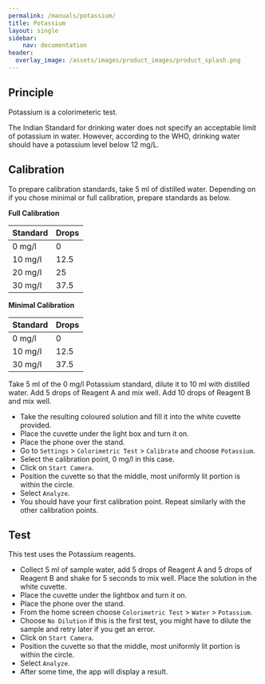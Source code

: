 ```yaml
---
permalink: /manuals/potassium/
title: Potassium
layout: single
sidebar: 
    nav: documentation
header:
  overlay_image: /assets/images/product_images/product_splash.png
---
```

## Principle
Potassium is a colorimeteric test. 

The Indian Standard for drinking water does not specify an acceptable limit of potassium in water. However, according to the WHO, drinking water should have a potassium level below 12 mg/L.

## Calibration
To prepare calibration standards, take 5 ml of distilled water. Depending on if you chose minimal or full calibration, prepare standards as below.

**Full Calibration**

| Standard | Drops |
| --- | --- |
| 0 mg/l | 0 |
| 10 mg/l | 12.5 |
| 20 mg/l | 25 |
| 30 mg/l | 37.5 |

**Minimal Calibration**

| Standard | Drops |
| --- | --- |
| 0 mg/l | 0 |
| 10 mg/l | 12.5 |
| 30 mg/l | 37.5 |

Take 5 ml of the 0 mg/l Potassium standard, dilute it to 10 ml with distilled water. Add 5 drops of Reagent A and mix well. Add 10 drops of Reagent B and mix well. 

* Take the resulting coloured solution and fill it into the white cuvette provided.
* Place the cuvette under the light box and turn it on.
* Place the phone over the stand.
* Go to `Settings` > `Colorimetric Test` > `Calibrate` and choose `Potassium`.
* Select the calibration point, 0 mg/l in this case.
* Click on `Start Camera`.
* Position the cuvette so that the middle, most uniformly lit portion is within the circle.
* Select `Analyze`.
* You should have your first calibration point. Repeat similarly with the other calibration points. 

## Test
This test uses the Potassium reagents.

* Collect 5 ml of sample water, add 5 drops of Reagent A and 5 drops of Reagent B and shake for 5 seconds to mix well. Place the solution in the white cuvette.
* Place the cuvette under the lightbox and turn it on.
* Place the phone over the stand.
* From the home screen choose `Colorimetric Test` > `Water` > `Potassium`.
* Choose `No Dilution` if this is the first test, you might have to dilute the sample and retry later if you get an error.
* Click on `Start Camera`.
* Position the cuvette so that the middle, most uniformly lit portion is within the circle.
* Select `Analyze`.
* After some time, the app will display a result.